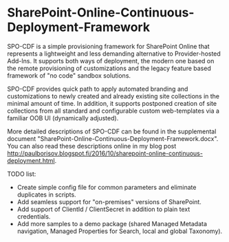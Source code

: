 # SharePoint-Online-Continuous-Deployment-Framework
SPO-CDF is a simple provisioning framework for SharePoint Online that represents a lightweight and less demanding alternative to Provider-hosted Add-Ins. 
It supports both ways of deployment, the modern one based on the remote provisioning of customizations and the legacy feature based framework of "no code" sandbox solutions. 

SPO-CDF provides quick path to apply automated branding and customizations to newly created and already existing site collections in the minimal amount of time. 
In addition, it supports postponed creation of site collections from all standard and configurable custom web-templates via a familiar OOB UI (dynamically adjusted).

More detailed descriptions of SPO-CDF can be found in the supplemental document "SharePoint-Online-Continuous-Deployment-Framework.docx".
You can also read these descriptions online in my blog post http://paulborisov.blogspot.fi/2016/10/sharepoint-online-continuous-deployment.html.

TODO list:
- Create simple config file for common parameters and eliminate duplicates in scripts.
- Add seamless support for "on-premises" versions of SharePoint.
- Add support of ClientId / ClientSecret in addition to plain text credentials.
- Add more samples to a demo package (shared Managed Metadata navigation, Managed Properties for Search, local and global Taxonomy).

